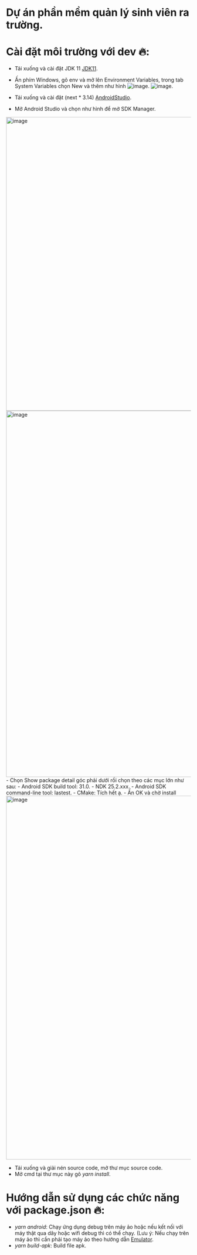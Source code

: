 # Dự án phần mềm quản lý sinh viên ra trường.

# Cài đặt môi trường với dev 🔥:
- Tải xuống và cài đặt JDK 11 [JDK11](https://drive.google.com/file/d/1ZUYx-6dkCT-84FesZvb4cB-AopY8-IdW/view?usp=sharing).
- Ấn phím Windows, gõ env và mở lên Environment Variables, trong tab System Variables chọn New và thêm như hình
![image](https://user-images.githubusercontent.com/62579790/221627578-f8642111-ed4a-4267-90dc-1829a1d54248.png).
![image](https://user-images.githubusercontent.com/62579790/221627678-367371e7-b9dd-4b9c-9ea3-dd922f41b7b5.png).

- Tải xuống và cài đặt (next * 3.14) [AndroidStudio](https://developer.android.com/studio).
- Mở Android Studio và chọn như hình để mở SDK Manager.
<img width="801" alt="image" src="https://user-images.githubusercontent.com/62579790/221621272-0c0a143e-6c6b-46cf-9533-e812593bf24a.png">
<img width="999" alt="image" src="https://user-images.githubusercontent.com/62579790/221628967-0e94fc1f-219e-4e74-bce7-6e5c40f85455.png">
- Chọn Show package detail góc phải dưới rồi chọn theo các mục lớn như sau:
- Android SDK build tool: 31.0.
- NDK 25.2.xxx.
- Android SDK command-line tool: lastest.
- CMake: Tích hết ạ.
- Ấn OK và chờ install
<img width="992" alt="image" src="https://user-images.githubusercontent.com/62579790/221629259-e6579082-20cc-45c9-9bd7-9e4c3b2acf85.png">

- Tải xuống và giải nén source code, mở thư mục source code.
- Mở cmd tại thư mục này gõ *yarn install*.

# Hướng dẫn sử dụng các chức năng với package.json 🔥:
- *yarn android*: Chạy ứng dụng debug trên máy ảo hoặc nếu kết nối với máy thật qua dây hoặc wifi debug thì có thể chạy. (Lưu ý: Nếu chạy trên máy ảo thì cần phải tạo máy ảo theo hướng dẫn [Emulator](https://developer.android.com/studio/run/managing-avds).
- *yarn build-apk*: Build file apk.

